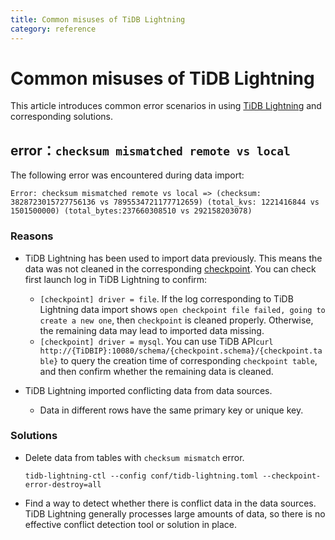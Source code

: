 ```yaml
---
title: Common misuses of TiDB Lightning
category: reference
---
```


# Common misuses of TiDB Lightning

This article introduces common error scenarios in using [TiDB Lightning](/dev/reference/tools/tidb-lightning/overview.md) and corresponding solutions.

## error：`checksum mismatched remote vs local`

The following error was encountered during data import:

```log
Error: checksum mismatched remote vs local => (checksum: 3828723015727756136 vs 7895534721177712659) (total_kvs: 1221416844 vs 1501500000) (total_bytes:237660308510 vs 292158203078)
```

### Reasons

* TiDB Lightning has been used to import data previously. This means the data was not cleaned in the corresponding [checkpoint](/dev/reference/tools/tidb-lightning/checkpoints.md). You can check first launch log in TiDB Lightning to confirm:

    * `[checkpoint] driver = file`. If the log corresponding to TiDB Lightning data import shows `open checkpoint file failed, going to create a new one`, then `checkpoint` is cleaned properly. Otherwise, the remaining data may lead to imported data missing.
    * `[checkpoint] driver = mysql`. You can use TiDB API`curl http://{TiDBIP}:10080/schema/{checkpoint.schema}/{checkpoint.table}` to query the creation time of corresponding `checkpoint table`, and then confirm whether the remaining data is cleaned.

* TiDB Lightning imported conflicting data from data sources.
    * Data in different rows have the same primary key or unique key.

### Solutions

* Delete data from tables with `checksum mismatch` error.

    ```
    tidb-lightning-ctl --config conf/tidb-lightning.toml --checkpoint-error-destroy=all
    ```

* Find a way to detect whether there is conflict data in the data sources. TiDB Lightning generally processes large amounts of data, so there is no effective conflict detection tool or solution in place.